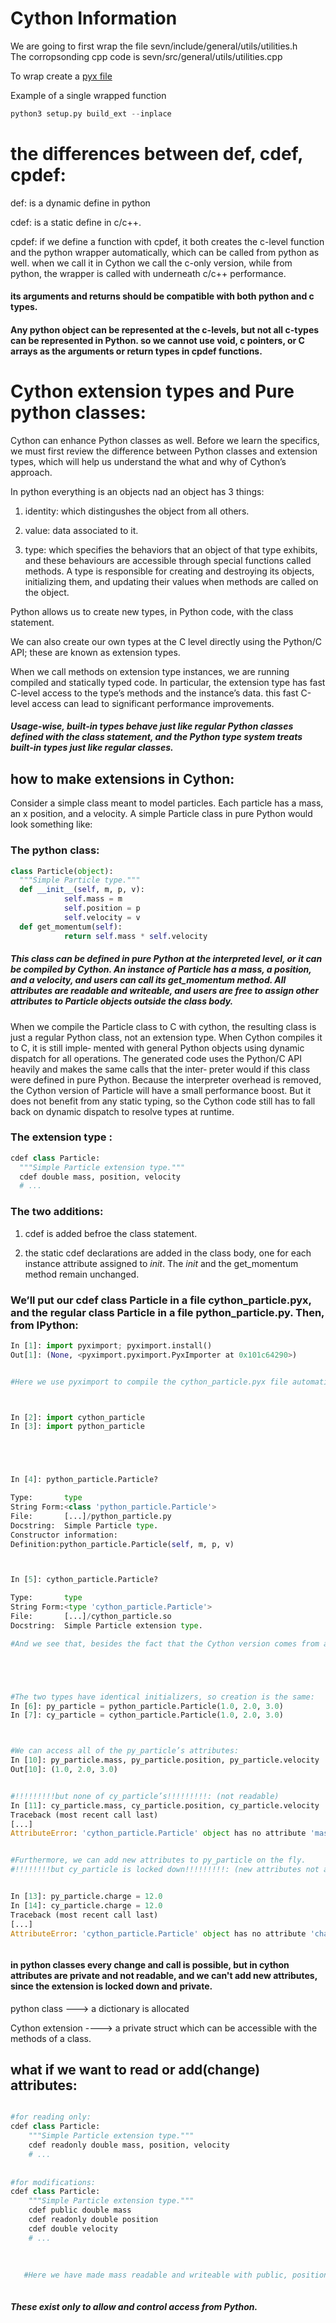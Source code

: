 # Cython Information

We are going to first wrap the file  sevn/include/general/utils/utilities.h  
The corropsonding cpp code is sevn/src/general/utils/utilities.cpp

To wrap create a [pyx file](https://github.com/jjackson1994/SVEN_py_wrapper/blob/main/cython/cython_wrapper.pyx)

Example of a single wrapped function

```Python
python3 setup.py build_ext --inplace
```
# the differences between def, cdef, cpdef:


def: is a dynamic define in python

cdef: is a static define in c/c++.

cpdef: if we define a function with cpdef, it both creates the c-level function and the python wrapper automatically, which can be called from python as well. when we call it in Cython we call the c-only version, while from python, the wrapper is called with underneath c/c++ performance.

#### its arguments and returns should be compatible with both python and c types.


#### Any python object can be represented at the c-levels, but not all c-types can be represented in Python. so we cannot use void, c pointers, or C arrays as the arguments or return types in cpdef functions.



# Cython extension types and Pure python classes:

Cython can enhance Python classes as well. Before we learn the specifics, we must first review the difference between Python classes and extension types, which will help us understand the what and why of Cython’s approach.


In python everything is an objects nad an object has 3 things:


1. identity: which distingushes the object from all others.

2. value: data associated to it.

3. type: which specifies the behaviors that an object of that type exhibits, and these behaviours are accessible through special functions called methods. A type is responsible for creating and destroying its objects, initializing them, and updating their values when methods are called on the object.



Python allows us to create new types, in Python code, with the class statement.

We can also create our own types at the C level directly using the Python/C API; these are known as extension types.



When we call methods on extension type instances, we are running compiled and statically typed code. In particular, the extension type has fast C-level access to the type’s methods and the instance’s data. this fast C-level access can lead to significant performance improvements.



##### Usage-wise, built-in types behave just like regular Python classes defined with the class statement, and the Python type system treats built-in types just like regular classes.



## how to make extensions in Cython:


Consider a simple class meant to model particles. Each particle has a mass, an x position, and a velocity. A simple Particle class in pure Python would look something like:

### The python class:

```Python
class Particle(object): 
  """Simple Particle type."""
  def __init__(self, m, p, v):
            self.mass = m
            self.position = p
            self.velocity = v
  def get_momentum(self):
            return self.mass * self.velocity
```


##### This class can be defined in pure Python at the interpreted level, or it can be compiled by Cython. An instance of Particle has a mass, a position, and a velocity, and users can call its get_momentum method. All attributes are readable and writeable, and users are free to assign other attributes to Particle objects outside the class body.


When we compile the Particle class to C with cython, the resulting class is just a regular Python class, not an extension type. When Cython compiles it to C, it is still imple‐ mented with general Python objects using dynamic dispatch for all operations. The generated code uses the Python/C API heavily and makes the same calls that the inter‐ preter would if this class were defined in pure Python. Because the interpreter overhead is removed, the Cython version of Particle will have a small performance boost. But it does not benefit from any static typing, so the Cython code still has to fall back on dynamic dispatch to resolve types at runtime.



### The extension type :

```Python
cdef class Particle:
  """Simple Particle extension type.""" 
  cdef double mass, position, velocity
  # ...
```


### The two additions:

1. cdef is added befroe the class statement.

2. the static cdef declarations are added in the class body, one for each instance attribute assigned to _init_. The _init_ and the get_momentum method remain unchanged.



### We’ll put our cdef class Particle in a file cython_particle.pyx, and the regular class Particle in a file python_particle.py. Then, from IPython:


```Python
In [1]: import pyximport; pyximport.install()
Out[1]: (None, <pyximport.pyximport.PyxImporter at 0x101c64290>)


#Here we use pyximport to compile the cython_particle.pyx file automatically at import time. We can inspect the two Particle types.



In [2]: import cython_particle
In [3]: import python_particle





In [4]: python_particle.Particle?

Type:       type
String Form:<class 'python_particle.Particle'>
File:       [...]/python_particle.py
Docstring:  Simple Particle type.
Constructor information:
Definition:python_particle.Particle(self, m, p, v)



In [5]: cython_particle.Particle?

Type:       type
String Form:<type 'cython_particle.Particle'>
File:       [...]/cython_particle.so
Docstring:  Simple Particle extension type.

#And we see that, besides the fact that the Cython version comes from a compiled library, they are very similar.





#The two types have identical initializers, so creation is the same:
In [6]: py_particle = python_particle.Particle(1.0, 2.0, 3.0)
In [7]: cy_particle = cython_particle.Particle(1.0, 2.0, 3.0)



#We can access all of the py_particle’s attributes:
In [10]: py_particle.mass, py_particle.position, py_particle.velocity
Out[10]: (1.0, 2.0, 3.0)


#!!!!!!!!!but none of cy_particle’s!!!!!!!!!: (not readable)
In [11]: cy_particle.mass, cy_particle.position, cy_particle.velocity
Traceback (most recent call last)
[...]
AttributeError: 'cython_particle.Particle' object has no attribute 'mass'


#Furthermore, we can add new attributes to py_particle on the fly.
#!!!!!!!!but cy_particle is locked down!!!!!!!!!: (new attributes not allowed)


In [13]: py_particle.charge = 12.0
In [14]: cy_particle.charge = 12.0
Traceback (most recent call last)
[...]
AttributeError: 'cython_particle.Particle' object has no attribute 'charge'



```
#### in python classes every change and call is possible, but in cython attributes are private and not readable, and we can't add new attributes, since the extension is locked down and private.

python class ---> a dictionary is allocated



Cython extension ----> a private struct which can be accessible with the methods of a class.



## what if we want to read or add(change) attributes:

```Python

#for reading only:
cdef class Particle:
    """Simple Particle extension type."""
    cdef readonly double mass, position, velocity
    # ...
    
    
#for modifications:
cdef class Particle:
    """Simple Particle extension type."""
    cdef public double mass
    cdef readonly double position
    cdef double velocity
    # ...
    
    
    
   #Here we have made mass readable and writeable with public, position read-only, and velocity private.



```

##### These exist only to allow and control access from Python.



















